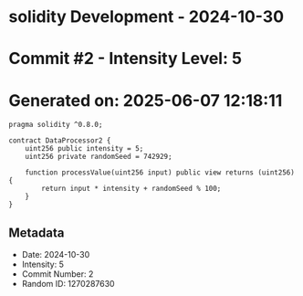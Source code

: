 ﻿# solidity Development - 2024-10-30
# Commit #2 - Intensity Level: 5
# Generated on: 2025-06-07 12:18:11
```solidity
pragma solidity ^0.8.0;

contract DataProcessor2 {
    uint256 public intensity = 5;
    uint256 private randomSeed = 742929;

    function processValue(uint256 input) public view returns (uint256) {
        return input * intensity + randomSeed % 100;
    }
}
```
## Metadata
- Date: 2024-10-30
- Intensity: 5
- Commit Number: 2
- Random ID: 1270287630
